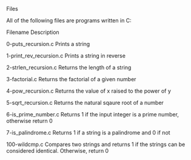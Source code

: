 Files

All of the following files are programs written in C:


Filename	Description

0-puts_recursion.c	Prints a string

1-print_rev_recursion.c	Prints a string in reverse

2-strlen_recursion.c	Returns the length of a string

3-factorial.c	Returns the factorial of a given number

4-pow_recursion.c	Returns the value of x raised to the power of y

5-sqrt_recursion.c	Returns the natural sqaure root of a number

6-is_prime_number.c	Returns 1 if the input integer is a prime number, otherwise return 0

7-is_palindrome.c	Returns 1 if a string is a palindrome and 0 if not

100-wildcmp.c	Compares two strings and returns 1 if the strings can be considered identical. Otherwise, return 0
